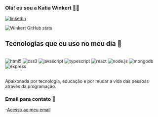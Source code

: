 ### Olá! eu sou a Katia Winkert 👩‍💻


[![linkedIn](https://img.shields.io/badge/LinkedIn-0077B5?style=for-the-badge&logo=linkedin&logoColor=white)](https://www.linkedin.com/in/katia-winkert-90b3aa218/)

![Winkert GitHub stats](https://github-readme-stats.vercel.app/api?username=KatiaWinkert&show_icons=true&theme=radical)

## Tecnologias que eu uso no meu dia 🚀

<div style="display: inline_block"><br/>
    <img  align="center" alt="html5" src="https://img.shields.io/badge/HTML5-E34F26?style=for-the-badge&logo=html5&logoColor=white" />
     <img  align="center" alt="css3" src="https://img.shields.io/badge/CSS3-1572B6?style=for-the-badge&logo=css3&logoColor=white" />
      <img  align="center" alt="javascript" src="https://img.shields.io/badge/JavaScript-F7DF1E?style=for-the-badge&logo=javascript&logoColor=black" />
        <img  align="center" alt="typescript" src="https://img.shields.io/badge/TypeScript-007ACC?style=for-the-badge&logo=typescript&logoColor=white" />
       <img  align="center" alt="react" src="https://img.shields.io/badge/React-20232A?style=for-the-badge&logo=react&logoColor=61DAFB" />
       <img  align="center" alt="node.js" src="https://img.shields.io/badge/Node.js-43853D?style=for-the-badge&logo=node.js&logoColor=whit" />
         <img  align="center" alt="mongodb" src="https://img.shields.io/badge/MongoDB-4EA94B?style=for-the-badge&logo=mongodb&logoColor=white" />
           <img  align="center" alt="express" src="https://img.shields.io/badge/Express.js-404D59?style=for-the-badge" />
                       
</div><br/> 

Apaixonada por tecnologia, educação e por mudar a vida das pessoas através da programação. 

### Email para contato 📧
-[Acesso ao meu email](http://kwinkert.engthesoftware@gmail.com)
